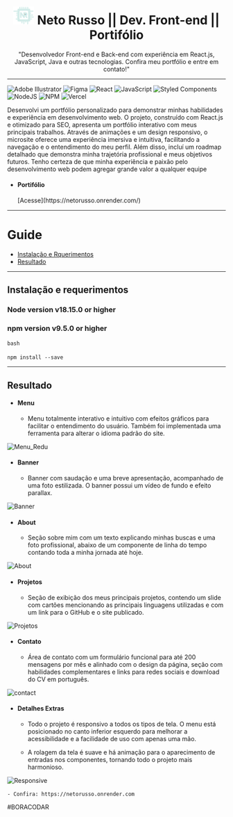 <h1 align='center'> <a href="https://buzzvel-neto-russo.vercel.app/"  target="_blank"><img src="./public/Favicon.png" width="48" heigth="48"></a> Neto Russo || Dev. Front-end || Portifólio</h1>
<p align='center'>"Desenvolvedor Front-end e Back-end com experiência em React.js, JavaScript, Java e outras tecnologias. Confira meu portfólio e entre em contato!"</p>

__________________________________________________________________________________________________________________________________________________

![Adobe Illustrator](https://img.shields.io/badge/adobe%20illustrator-%23FF9A00.svg?style=for-the-badge&logo=adobe%20illustrator&logoColor=white) ![Figma](https://img.shields.io/badge/figma-%23F24E1E.svg?style=for-the-badge&logo=figma&logoColor=white) ![React](https://img.shields.io/badge/react-%2320232a.svg?style=for-the-badge&logo=react&logoColor=%2361DAFB) ![JavaScript](https://img.shields.io/badge/javascript-%23323330.svg?style=for-the-badge&logo=javascript&logoColor=%23F7DF1E) ![Styled Components](https://img.shields.io/badge/styled--components-DB7093?style=for-the-badge&logo=styled-components&logoColor=white) ![NodeJS](https://img.shields.io/badge/node.js-6DA55F?style=for-the-badge&logo=node.js&logoColor=white) ![NPM](https://img.shields.io/badge/NPM-%23CB3837.svg?style=for-the-badge&logo=npm&logoColor=white) ![Vercel](https://img.shields.io/badge/vercel-%23000000.svg?style=for-the-badge&logo=vercel&logoColor=white)

<p>Desenvolvi um portfólio personalizado para demonstrar minhas habilidades e experiência em desenvolvimento web. O projeto, construído com React.js e otimizado para SEO, apresenta um portfólio interativo com meus principais trabalhos. Através de animações e um design responsivo, o microsite oferece uma experiência imersiva e intuitiva, facilitando a navegação e o entendimento do meu perfil. Além disso, incluí um roadmap detalhado que demonstra minha trajetória profissional e meus objetivos futuros. Tenho certeza de que minha experiência e paixão pelo desenvolvimento web podem agregar grande valor a qualquer equipe</p>

- <h4>Portifólio</h4>
	[Acesse](https://netorusso.onrender.com/)

__________________________________________________________________________________________________________________________________________________

Guide
=====================================
 - [Instalação e Rquerimentos](#Instalação-e-requerimentos)
 - [Resultado](#Resultado)

-----------------


<h2>Instalação e requerimentos</h2>

### Node version v18.15.0 or higher
### npm version v9.5.0 or higher

```
bash

npm install --save

```
_______________________________________________________________________________________________

<h2>Resultado</h2>

 - <h4>Menu</h4>
	
	 -  <p>Menu totalmente interativo e intuitivo com efeitos gráficos para facilitar o entendimento do usuário. Também foi implementada uma ferramenta para alterar o idioma padrão do site.</p>
![Menu_Redu](https://github.com/user-attachments/assets/d17654f8-a12a-4702-8739-61b89e9242c3)

 - <h4>Banner</h4>
	
	 - <p>Banner com saudação e uma breve apresentação, acompanhado de uma foto estilizada. O banner possui um vídeo de fundo e efeito parallax.</p>
![Banner](https://github.com/user-attachments/assets/0e0bb763-0f8f-4b4e-9aab-da70535dfdaf)

 - <h4>About</h4>

	 - <p>Seção sobre mim com um texto explicando minhas buscas e uma foto profissional, abaixo de um componente de linha do tempo contando toda a minha jornada até hoje.</p>
![About](https://github.com/user-attachments/assets/eceac032-2716-4f44-8371-2f5f9e9bf23d)

- <h4>Projetos</h4>

	- <p>Seção de exibição dos meus principais projetos, contendo um slide com cartões mencionando as principais linguagens utilizadas e com um link para o GitHub e o site publicado.</p>
![Projetos](https://github.com/user-attachments/assets/fbbdb5f8-f1b6-4970-97f2-0bf73b061bca)

 - <h4>Contato</h4>

	 -  <p>Área de contato com um formulário funcional para até 200 mensagens por mês e alinhado com o design da página, seção com habilidades complementares e links para redes sociais e download do CV em português.</p>

  
![contact](https://github.com/user-attachments/assets/c4ea339b-849a-4dfe-a758-f167494efc51)

 - <h4>Detalhes Extras</h4>

	 - <p>Todo o projeto é responsivo a todos os tipos de tela. O menu está posicionado no canto inferior esquerdo para melhorar a acessibilidade e a facilidade de uso com apenas uma mão.</p>

	 - <p>A rolagem da tela é suave e há animação para o aparecimento de entradas nos componentes, tornando todo o projeto mais harmonioso.</p>


 ![Responsive](https://github.com/user-attachments/assets/5ac60fb5-bb48-449e-b42a-f757e7b676a8)

	- Confira: https://netorusso.onrender.com

 #BORACODAR
